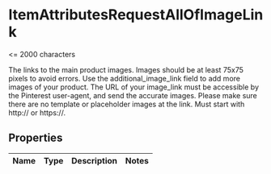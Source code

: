 

# ItemAttributesRequestAllOfImageLink

<p><= 2000 characters</p> <p>The links to the main product images. Images should be at least 75x75 pixels to avoid errors. Use the additional_image_link field to add more images of your product. The URL of your image_link must be accessible by the Pinterest user-agent, and send the accurate images. Please make sure there are no template or placeholder images at the link. Must start with http:// or https://.</p>

## Properties

Name | Type | Description | Notes
------------ | ------------- | ------------- | -------------



